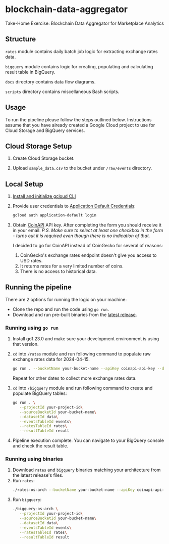# blockchain-data-aggregator

Take-Home Exercise: Blockchain Data Aggregator for Marketplace Analytics

## Structure

`rates` module contains daily batch job logic for extracting exchange rates data.

`bigquery` module contains logic for creating, populating and calculating result table in BigQuery.

`docs` directory contains data flow diagrams.

`scripts` directory contains miscellaneous Bash scripts.

## Usage

To run the pipeline please follow the steps outlined below. 
Instructions assume that you have already created a Google Cloud project to use for Cloud Storage and BigQuery services.

## Cloud Storage Setup

1. Create Cloud Storage bucket.

2. Upload `sample_data.csv` to the bucket under `/raw/events` directory.

## Local Setup

1. [Install and initialize gcloud CLI](https://cloud.google.com/sdk/docs/install)

2. Provide user credentials to [Application Default Credentials](https://cloud.google.com/docs/authentication/application-default-credentials#personal):
   ```bash
   gcloud auth application-default login
   ```

3. Obtain [CoinAPI](https://www.coinapi.io/get-free-api-key?email=) API key. After completing the form you should receive it in your email.
   _P.S. Make sure to select at least one checkbox in the form - turns out it is required even though there is no indication of that._

   I decided to go for CoinAPI instead of CoinGecko for several of reasons: 
   1. CoinGecko's exchange rates endpoint doesn't give you access to USD rates.
   2. It returns rates for a very limited number of coins.
   3. There is no access to historical data.

## Running the pipeline

There are 2 options for running the logic on your machine:
- Clone the repo and run the code using `go run`.
- Download and run pre-built binaries from the [latest release](https://github.com/mfridrikhson/blockchain-data-aggregator/releases).

### Running using `go run`

1. Install go1.23.0 and make sure your development environment is using that version.

2. `cd` into `/rates` module and run following command to populate raw exchange rates data for 2024-04-15. 
   ```bash
   go run . --bucketName your-bucket-name --apiKey coinapi-api-key --date 2024-04-15
   ```
   Repeat for other dates to collect more exchange rates data.

3. `cd` into `/bigquery` module and run following command to create and populate BigQuery tables:
   ```bash
   go run . \
      --projectId your-project-id\
      --sourceBucketId your-bucket-name\
      --datasetId data\
      --eventsTableId events\
      --ratesTableId rates\
      --resultTableId result
   ```

4. Pipeline execution complete. You can navigate to your BigQuery console and check the result table.

### Running using binaries

1. Download `rates` and `bigquery` binaries matching your architecture from the latest release's files.
2. Run `rates`:
   ```bash
   ./rates-os-arch --bucketName your-bucket-name --apiKey coinapi-api-key --date 2024-04-15
   ```
3. Run `bigquery`:
   ```bash
   ./bigquery-os-arch \
      --projectId your-project-id\
      --sourceBucketId your-bucket-name\
      --datasetId data\
      --eventsTableId events\
      --ratesTableId rates\
      --resultTableId result
   ```